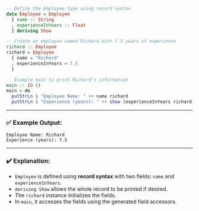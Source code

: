 


```haskell
-- Define the Employee type using record syntax
data Employee = Employee
  { name :: String
  , experienceInYears :: Float
  } deriving Show

-- Create an employee named Richard with 7.5 years of experience
richard :: Employee
richard = Employee
  { name = "Richard"
  , experienceInYears = 7.5
  }

-- Example main to print Richard's information
main :: IO ()
main = do
  putStrLn $ "Employee Name: " ++ name richard
  putStrLn $ "Experience (years): " ++ show (experienceInYears richard)
```

---

### ✅ Example Output:

```
Employee Name: Richard
Experience (years): 7.5
```

---

### ✔️ Explanation:

* `Employee` is defined using **record syntax** with two fields: `name` and `experienceInYears`.
* `deriving Show` allows the whole record to be printed if desired.
* The `richard` instance initializes the fields.
* In `main`, it accesses the fields using the generated field accessors.
